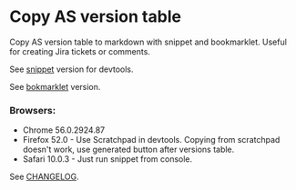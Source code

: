# Copy AS version table
Copy AS version table to markdown with snippet and bookmarklet.
Useful for creating Jira tickets or comments.

See [snippet](./snippet.js) version for devtools.

See [bokmarklet](./bookmarklet.js) version.

### Browsers:
* Chrome 56.0.2924.87
* Firefox 52.0 - Use Scratchpad in devtools. Copying from scratchpad doesn't work, use generated button after versions table.
* Safari 10.0.3 - Just run snippet from console.

See [CHANGELOG](./CHANGELOG.md).
